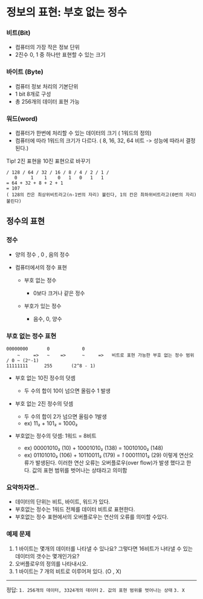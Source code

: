 # 정보의 표현: 부호 없는 정수

### 비트(Bit)
  - 컴퓨터의 가장 작은 정보 단위
  - 2진수 0, 1 중 하나만 표현할 수 있는 크기

### 바이트 (Byte)
  - 컴퓨터 정보 처리의 기본단위
  - 1 bit 8개로 구성
  - 총 256개의 데이터 표현 가능

### 워드(word)
  - 컴퓨터가 한번에 처리할 수 있는 데이터의 크기 ( 1워드의 정의)
  - 컴퓨터에 따라 1워드의 크기가 다르다. ( 8, 16, 32, 64 비트 -> 성능에 따라서 결정된다.)

  Tip! 2진 표현을 10진 표현으로 바꾸기
    
    / 128 / 64 / 32 / 16 / 8 / 4 / 2 / 1 /
       0     1    1    0   1   0   1   1
    = 64 + 32 + 8 + 2 + 1
    = 107
    ( 128의 칸은 최상위비트라고(n-1번의 자리) 불린다, 1의 칸은 최하위비트라고(0번의 자리) 불린다)

## 정수의 표현

### 정수
  - 양의 정수 , 0 , 음의 정수
  
  - 컴퓨터에서의 정수 표현

    - 부호 없는 정수
      - 0보다 크거나 같은 정수
    
    - 부호가 있는 정수
      - 음수, 0, 양수

  ### 부호 없는 정수 표현

    00000000       0            0  
        ~     =>   ~    =>      ~     =>   비트로 표현 가능한 부호 없는 정수 범위 / 0 ~ (2ⁿ-1)
    11111111      255       (2^8 - 1)

  - 부호 없는 10진 정수의 덧셈
    - 두 수의 합이 10이 넘으면 올림수 1 발생
      
  - 부호 없는 2진 정수의 덧셈
    - 두 수의 합이 2가 넘으면 올림수 1발생
    - ex) 11₂ + 101₂ = 1000₂
      
  - 부호없는 정수의 덧셈: 1워드 = 8비트
    - ex) 00001010₂ (10) + 10001010₂ (138) = 10010100₂ (148)
    - ex) 01101010₂ (106) + 10110011₂ (179) = _1_ 00011101₂ (29) 이렇게 연산오류가 발생된다. 이러한 연산 오류는 오버플로우(over flow)가 발생 했다고 한다. 값의 표현 범위를 벗어나는 상태라고 의미함


### 요약하자면..
  - 데이터의 단위는 비트, 바이트, 워드가 있다.
  - 부호없는 정수는 1워드 전체를 데이터 비트로 표현한다.
  - 부호없는 정수 표현에서의 오버플로우는 연산의 오류를 의미할 수있다.

### 예제 문제
  1. 1 바이트는 몇개의 데이터를 나타낼 수 있나요? 그렇다면 16비트가 나타낼 수 있는 데이터의 갯수는 몇개인가요?
  2. 오버플로우의 정의를 나타내시오.
  3.  1 바이트는 7 개의 비트로 이루어져 있다. (O , X)

---
정답: `1. 256개의 데이터, 3324개의 데이터` `2. 값의 표현 범위를 벗어나는 상태` `3. X`




